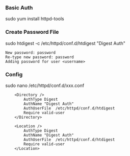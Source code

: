 ### Basic Auth

sudo yum install httpd-tools


### Create Password File

sudo htdigest -c /etc/httpd/conf.d/htdigest "Digest Auth" <username>

	New password: password
	Re-type new password: password
	Adding password for user <username>


### Config

sudo nano /etc/httpd/conf.d/xxx.conf
	
~~~
	<Directory />
		AuthType Digest
		AuthName "Digest Auth"
		AuthUserFile  /etc/httpd/conf.d/htdigest
		Require valid-user
	</Directory>
~~~

~~~
	<Location />
		AuthType Digest
		AuthName "Digest Auth"
		AuthUserFile  /etc/httpd/conf.d/htdigest
		Require valid-user
	</Location>
~~~
